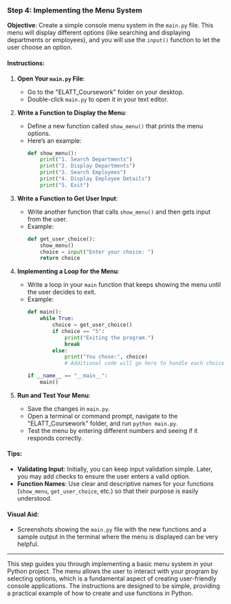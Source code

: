 ### Step 4: Implementing the Menu System

**Objective**: Create a simple console menu system in the `main.py` file. This menu will display different options (like searching and displaying departments or employees), and you will use the `input()` function to let the user choose an option.

#### **Instructions**:

1. **Open Your `main.py` File**:
   - Go to the "ELATT_Coursework" folder on your desktop.
   - Double-click `main.py` to open it in your text editor.

2. **Write a Function to Display the Menu**:
   - Define a new function called `show_menu()` that prints the menu options.
   - Here’s an example:
     ```python
     def show_menu():
         print("1. Search Departments")
         print("2. Display Departments")
         print("3. Search Employees")
         print("4. Display Employee Details")
         print("5. Exit")
     ```

3. **Write a Function to Get User Input**:
   - Write another function that calls `show_menu()` and then gets input from the user.
   - Example:
     ```python
     def get_user_choice():
         show_menu()
         choice = input("Enter your choice: ")
         return choice
     ```

4. **Implementing a Loop for the Menu**:
   - Write a loop in your `main` function that keeps showing the menu until the user decides to exit.
   - Example:
     ```python
     def main():
         while True:
             choice = get_user_choice()
             if choice == "5":
                 print("Exiting the program.")
                 break
             else:
                 print("You chose:", choice)
                 # Additional code will go here to handle each choice.

     if __name__ == "__main__":
         main()
     ```

5. **Run and Test Your Menu**:
   - Save the changes in `main.py`.
   - Open a terminal or command prompt, navigate to the "ELATT_Coursework" folder, and run `python main.py`.
   - Test the menu by entering different numbers and seeing if it responds correctly.

#### **Tips**:

- **Validating Input**: Initially, you can keep input validation simple. Later, you may add checks to ensure the user enters a valid option.
- **Function Names**: Use clear and descriptive names for your functions (`show_menu`, `get_user_choice`, etc.) so that their purpose is easily understood.

#### **Visual Aid**:
- Screenshots showing the `main.py` file with the new functions and a sample output in the terminal where the menu is displayed can be very helpful.

---

This step guides you through implementing a basic menu system in your Python project. The menu allows the user to interact with your program by selecting options, which is a fundamental aspect of creating user-friendly console applications. The instructions are designed to be simple, providing a practical example of how to create and use functions in Python.
